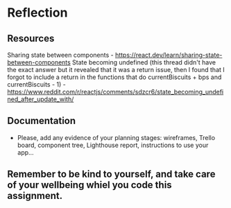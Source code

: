 # Reflection

## Resources

Sharing state between components - https://react.dev/learn/sharing-state-between-components
State becoming undefined (this thread didn't have the exact answer but it revealed that it was a return issue, then I found that I forgot to include a return in the functions that do currentBiscuits + bps and currentBiscuits - 1) - https://www.reddit.com/r/reactjs/comments/sdzcr6/state_becoming_undefined_after_update_with/

## Documentation

- Please, add any evidence of your planning stages: wireframes, Trello board, component tree, Lighthouse report, instructions to use your app...

## Remember to be kind to yourself, and take care of your wellbeing whiel you code this assignment.
